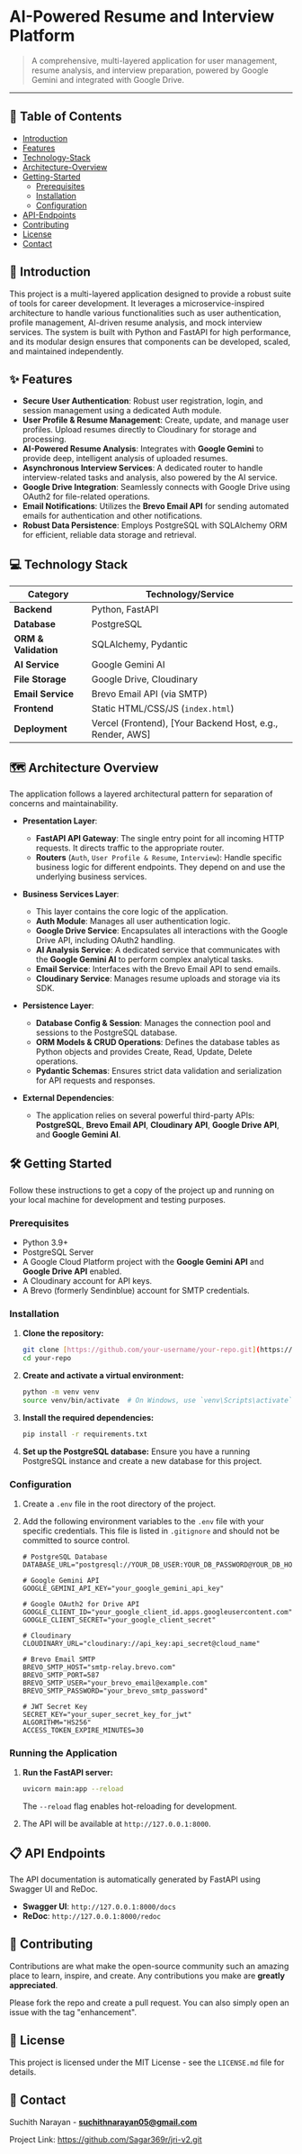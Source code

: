 # AI-Powered Resume and Interview Platform

> A comprehensive, multi-layered application for user management, resume analysis, and interview preparation, powered by Google Gemini and integrated with Google Drive.

---

## 📖 Table of Contents
* [Introduction](#-introduction)
* [Features](#-features)
* [Technology-Stack](#-technology-stack)
* [Architecture-Overview](#️-architecture-overview)
* [Getting-Started](#️-getting-started)
  * [Prerequisites](#prerequisites)
  * [Installation](#installation)
  * [Configuration](#configuration)
* [API-Endpoints](#-api-endpoints)
* [Contributing](#-contributing)
* [License](#-license)
* [Contact](#-contact)

## 🚀 Introduction
This project is a multi-layered application designed to provide a robust suite of tools for career development. It leverages a microservice-inspired architecture to handle various functionalities such as user authentication, profile management, AI-driven resume analysis, and mock interview services. The system is built with Python and FastAPI for high performance, and its modular design ensures that components can be developed, scaled, and maintained independently.

## ✨ Features
* **Secure User Authentication**: Robust user registration, login, and session management using a dedicated Auth module.
* **User Profile & Resume Management**: Create, update, and manage user profiles. Upload resumes directly to Cloudinary for storage and processing.
* **AI-Powered Resume Analysis**: Integrates with **Google Gemini** to provide deep, intelligent analysis of uploaded resumes.
* **Asynchronous Interview Services**: A dedicated router to handle interview-related tasks and analysis, also powered by the AI service.
* **Google Drive Integration**: Seamlessly connects with Google Drive using OAuth2 for file-related operations.
* **Email Notifications**: Utilizes the **Brevo Email API** for sending automated emails for authentication and other notifications.
* **Robust Data Persistence**: Employs PostgreSQL with SQLAlchemy ORM for efficient, reliable data storage and retrieval.

## 💻 Technology Stack

| Category              | Technology/Service                                                                                             |
| --------------------- | -------------------------------------------------------------------------------------------------------------- |
| **Backend** | Python, FastAPI                                                                                                |
| **Database** | PostgreSQL                                                                                                     |
| **ORM & Validation** | SQLAlchemy, Pydantic                                                                                           |
| **AI Service** | Google Gemini AI                                                                                               |
| **File Storage** | Google Drive, Cloudinary                                                                                       |
| **Email Service** | Brevo Email API (via SMTP)                                                                                     |
| **Frontend** | Static HTML/CSS/JS (`index.html`)                                                                              |
| **Deployment** | Vercel (Frontend), [Your Backend Host, e.g., Render, AWS]                                                      |

## 🗺️ Architecture Overview
The application follows a layered architectural pattern for separation of concerns and maintainability.

* **Presentation Layer**:
    * **FastAPI API Gateway**: The single entry point for all incoming HTTP requests. It directs traffic to the appropriate router.
    * **Routers** (`Auth`, `User Profile & Resume`, `Interview`): Handle specific business logic for different endpoints. They depend on and use the underlying business services.

* **Business Services Layer**:
    * This layer contains the core logic of the application.
    * **Auth Module**: Manages all user authentication logic.
    * **Google Drive Service**: Encapsulates all interactions with the Google Drive API, including OAuth2 handling.
    * **AI Analysis Service**: A dedicated service that communicates with the **Google Gemini AI** to perform complex analytical tasks.
    * **Email Service**: Interfaces with the Brevo Email API to send emails.
    * **Cloudinary Service**: Manages resume uploads and storage via its SDK.

* **Persistence Layer**:
    * **Database Config & Session**: Manages the connection pool and sessions to the PostgreSQL database.
    * **ORM Models & CRUD Operations**: Defines the database tables as Python objects and provides Create, Read, Update, Delete operations.
    * **Pydantic Schemas**: Ensures strict data validation and serialization for API requests and responses.

* **External Dependencies**:
    * The application relies on several powerful third-party APIs: **PostgreSQL**, **Brevo Email API**, **Cloudinary API**, **Google Drive API**, and **Google Gemini AI**.

## 🛠️ Getting Started

Follow these instructions to get a copy of the project up and running on your local machine for development and testing purposes.

### Prerequisites
* Python 3.9+
* PostgreSQL Server
* A Google Cloud Platform project with the **Google Gemini API** and **Google Drive API** enabled.
* A Cloudinary account for API keys.
* A Brevo (formerly Sendinblue) account for SMTP credentials.

### Installation

1.  **Clone the repository:**
    ```sh
    git clone [https://github.com/your-username/your-repo.git](https://github.com/your-username/your-repo.git)
    cd your-repo
    ```

2.  **Create and activate a virtual environment:**
    ```sh
    python -m venv venv
    source venv/bin/activate  # On Windows, use `venv\Scripts\activate`
    ```

3.  **Install the required dependencies:**
    ```sh
    pip install -r requirements.txt
    ```

4.  **Set up the PostgreSQL database:**
    Ensure you have a running PostgreSQL instance and create a new database for this project.

### Configuration

1.  Create a `.env` file in the root directory of the project.
2.  Add the following environment variables to the `.env` file with your specific credentials. This file is listed in `.gitignore` and should not be committed to source control.

    ```env
    # PostgreSQL Database
    DATABASE_URL="postgresql://YOUR_DB_USER:YOUR_DB_PASSWORD@YOUR_DB_HOST:5432/YOUR_DB_NAME"

    # Google Gemini API
    GOOGLE_GEMINI_API_KEY="your_google_gemini_api_key"

    # Google OAuth2 for Drive API
    GOOGLE_CLIENT_ID="your_google_client_id.apps.googleusercontent.com"
    GOOGLE_CLIENT_SECRET="your_google_client_secret"

    # Cloudinary
    CLOUDINARY_URL="cloudinary://api_key:api_secret@cloud_name"

    # Brevo Email SMTP
    BREVO_SMTP_HOST="smtp-relay.brevo.com"
    BREVO_SMTP_PORT=587
    BREVO_SMTP_USER="your_brevo_email@example.com"
    BREVO_SMTP_PASSWORD="your_brevo_smtp_password"

    # JWT Secret Key
    SECRET_KEY="your_super_secret_key_for_jwt"
    ALGORITHM="HS256"
    ACCESS_TOKEN_EXPIRE_MINUTES=30
    ```

### Running the Application

1.  **Run the FastAPI server:**
    ```sh
    uvicorn main:app --reload
    ```
    The `--reload` flag enables hot-reloading for development.

2.  The API will be available at `http://127.0.0.1:8000`.

## 📋 API Endpoints
The API documentation is automatically generated by FastAPI using Swagger UI and ReDoc.

* **Swagger UI**: `http://127.0.0.1:8000/docs`
* **ReDoc**: `http://127.0.0.1:8000/redoc`

## 🤝 Contributing
Contributions are what make the open-source community such an amazing place to learn, inspire, and create. Any contributions you make are **greatly appreciated**.

Please fork the repo and create a pull request. You can also simply open an issue with the tag "enhancement".

## 📄 License
This project is licensed under the MIT License - see the `LICENSE.md` file for details.

## 📧 Contact
Suchith Narayan - **suchithnarayan05@gmail.com**

Project Link: https://github.com/Sagar369r/jri-v2.git
